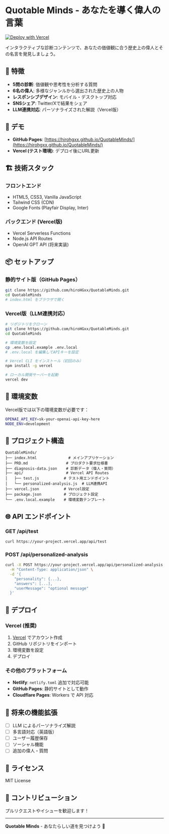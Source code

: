 # Quotable Minds - あなたを導く偉人の言葉

[![Deploy with Vercel](https://vercel.com/button)](https://vercel.com/new/clone?repository-url=https://github.com/hiroHGxx/QuotableMinds)

インタラクティブな診断コンテンツで、あなたの価値観に合う歴史上の偉人とその名言を発見しましょう。

## 🌟 特徴

- **5問の診断**: 価値観や思考性を分析する質問
- **6名の偉人**: 多様なジャンルから選出された歴史上の人物
- **レスポンシブデザイン**: モバイル・デスクトップ対応
- **SNSシェア**: Twitter/Xで結果をシェア
- **LLM連携対応**: パーソナライズされた解説（Vercel版）

## 🚀 デモ

- **GitHub Pages**: [https://hirohgxx.github.io/QuotableMinds/](https://hirohgxx.github.io/QuotableMinds/)
- **Vercel (テスト環境)**: デプロイ後にURL更新

## 🏗️ 技術スタック

### フロントエンド
- HTML5, CSS3, Vanilla JavaScript
- Tailwind CSS (CDN)
- Google Fonts (Playfair Display, Inter)

### バックエンド (Vercel版)
- Vercel Serverless Functions
- Node.js API Routes
- OpenAI GPT API (将来実装)

## 📦 セットアップ

### 静的サイト版（GitHub Pages）
```bash
git clone https://github.com/hiroHGxx/QuotableMinds.git
cd QuotableMinds
# index.html をブラウザで開く
```

### Vercel版（LLM連携対応）
```bash
# リポジトリをクローン
git clone https://github.com/hiroHGxx/QuotableMinds.git
cd QuotableMinds

# 環境変数を設定
cp .env.local.example .env.local
# .env.local を編集してAPIキーを設定

# Vercel CLI をインストール（初回のみ）
npm install -g vercel

# ローカル開発サーバーを起動
vercel dev
```

## 🔧 環境変数

Vercel版では以下の環境変数が必要です：

```bash
OPENAI_API_KEY=sk-your-openai-api-key-here
NODE_ENV=development
```

## 📁 プロジェクト構造

```
QuotableMinds/
├── index.html              # メインアプリケーション
├── PRD.md                 # プロダクト要求仕様書
├── diagnosis-data.json    # 診断データ（偉人・質問）
├── api/                   # Vercel API Routes
│   ├── test.js           # テスト用エンドポイント
│   └── personalized-analysis.js  # LLM連携API
├── vercel.json           # Vercel設定
├── package.json          # プロジェクト設定
└── .env.local.example    # 環境変数テンプレート
```

## 🌐 API エンドポイント

### GET /api/test
```bash
curl https://your-project.vercel.app/api/test
```

### POST /api/personalized-analysis
```bash
curl -X POST https://your-project.vercel.app/api/personalized-analysis \
  -H "Content-Type: application/json" \
  -d '{
    "personality": {...},
    "answers": [...],
    "userMessage": "optional message"
  }'
```

## 🚀 デプロイ

### Vercel (推奨)
1. [Vercel](https://vercel.com) でアカウント作成
2. GitHub リポジトリをインポート
3. 環境変数を設定
4. デプロイ

### その他のプラットフォーム
- **Netlify**: `netlify.toml` 追加で対応可能
- **GitHub Pages**: 静的サイトとして動作
- **Cloudflare Pages**: Workers で API 対応

## 🔮 将来の機能拡張

- [ ] LLM によるパーソナライズ解説
- [ ] 多言語対応（英語版）
- [ ] ユーザー履歴保存
- [ ] ソーシャル機能
- [ ] 追加の偉人・質問

## 📄 ライセンス

MIT License

## 🤝 コントリビューション

プルリクエストやイシューを歓迎します！

---

**Quotable Minds** - あなたらしい道を見つけよう 🌟